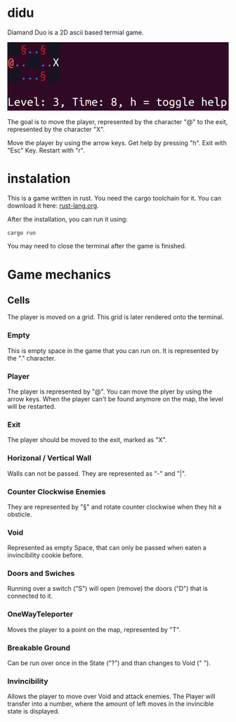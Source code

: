 # didu
Diamand Duo is a 2D ascii based termial game.

![screenshot from Diamand Duo](screenshot1.png)

The goal is to move the player, represented by the character "@"
to the exit, represented by the character "X".


Move the player by using the arrow keys.
Get help by pressing "h".
Exit with "Esc" Key.
Restart with "r".

# instalation

This is a game written in rust. You need the cargo toolchain for it.
You can download it here: [rust-lang.org](https://www.rust-lang.org/tools/install).

After the installation, you can run it using:
```bash
cargo run
```

You may need to close the terminal after the game is finished.

# Game mechanics

## Cells
The player is moved on a grid. 
This grid is later rendered onto the terminal.

### Empty
This is empty space in the game that you can run on.
It is represented by the "." character.

### Player
The player is represented by "@". 
You can move the plyer by using the arrow keys.
When the player can't be found anymore on the map, the level will be restarted.

### Exit
The player should be moved to the exit, marked as "X".

### Horizonal / Vertical Wall
Walls can not be passed. They are represented as "-" and "|".

### Counter Clockwise Enemies
They are represented by "§" and rotate counter clockwise when they hit a obsticle.

### Void
Represented as empty Space, that can only be passed when eaten a invincibility cookie before.

### Doors and Swiches
Running over a switch ("S") will open (remove) the doors ("D") that is connected to it.

### OneWayTeleporter
Moves the player to a point on the map, represented by "T".

### Breakable Ground
Can be run over once in the State ("?") and than changes to Void (" ").

### Invincibility
Allows the player to move over Void and attack enemies.
The Player will transfer into a number, where the amount of left moves
in the invincible state is displayed.


